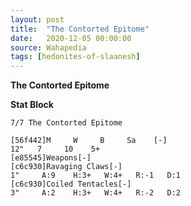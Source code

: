 ```yaml
---
layout: post
title:  "The Contorted Epitome"
date:   2020-12-05 00:00:00
source: Wahapedia
tags: [hedonites-of-slaanesh]
---
```


**The Contorted Epitome**

**Stat Block**
```
7/7 The Contorted Epitome
```

```
[56f442]M     W     B     Sa    [-]
12"   7     10    5+    
[e85545]Weapons[-]
[c6c930]Ravaging Claws[-]
1"     A:9    H:3+   W:4+   R:-1   D:1   
[c6c930]Coiled Tentacles[-]
3"     A:2    H:3+   W:4+   R:-2   D:2   
```
    